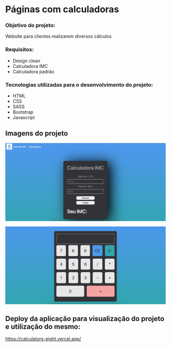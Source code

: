 <h1> Páginas com calculadoras </h1>

<h3>Objetivo do projeto:</h3>

<p>Website para clientes realizarem diversos cálculos</p>

<h3>Requisitos:</h3>

<ul>
  <li>Design clean</li>
  <li>Calculadora IMC</li>
  <li>Calculadora padrão</li>
</ul>

<h3> Tecnologias utilizadas para o desenvolvimento do projeto: </h3>

<ul>
  <li>HTML</li>
  <li>CSS</li>
  <li>SASS</li>
  <li>Bootstrap</li>
  <li>Javascript</li>
</ul>

## Imagens do projeto

![url](https://github.com/wevertonsantos/calculators/blob/master/img-github/calculadoraimc.png)

![url](https://github.com/wevertonsantos/calculators/blob/master/img-github/calculadorapadrao.png)


## Deploy da aplicação para visualização do projeto e utilização do mesmo:
https://calculators-eight.vercel.app/
